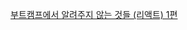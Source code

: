 [부트캠프에서 알려주지 않는 것들 (리액트) 1편](https://www.inflearn.com/course/%EB%B6%80%ED%8A%B8%EC%BA%A0%ED%94%84-%EC%95%8C%EB%A0%A4%EC%A3%BC%EC%A7%80%EC%95%8A%EB%8A%94%EA%B2%83%EB%93%A4-%EB%A6%AC%EC%95%A1%ED%8A%B8-part1/dashboard)
